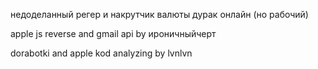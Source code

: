 недоделанный регер и накрутчик валюты дурак онлайн (но рабочий)

apple js reverse and gmail api by ироничныйчерт

dorabotki and apple kod analyzing by lvnlvn
